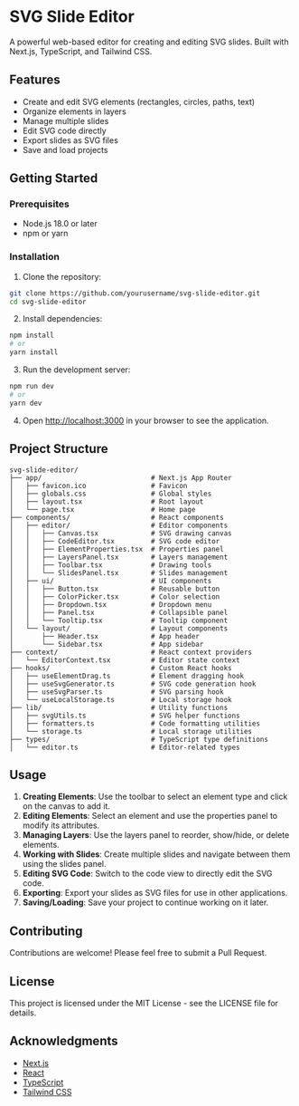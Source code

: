 # SVG Slide Editor

A powerful web-based editor for creating and editing SVG slides. Built with Next.js, TypeScript, and Tailwind CSS.

## Features

- Create and edit SVG elements (rectangles, circles, paths, text)
- Organize elements in layers
- Manage multiple slides
- Edit SVG code directly
- Export slides as SVG files
- Save and load projects

## Getting Started

### Prerequisites

- Node.js 18.0 or later
- npm or yarn

### Installation

1. Clone the repository:

```bash
git clone https://github.com/yourusername/svg-slide-editor.git
cd svg-slide-editor
```

2. Install dependencies:

```bash
npm install
# or
yarn install
```

3. Run the development server:

```bash
npm run dev
# or
yarn dev
```

4. Open [http://localhost:3000](http://localhost:3000) in your browser to see the application.

## Project Structure

```
svg-slide-editor/
├── app/                           # Next.js App Router
│   ├── favicon.ico                # Favicon
│   ├── globals.css                # Global styles
│   ├── layout.tsx                 # Root layout
│   └── page.tsx                   # Home page
├── components/                    # React components
│   ├── editor/                    # Editor components
│   │   ├── Canvas.tsx             # SVG drawing canvas
│   │   ├── CodeEditor.tsx         # SVG code editor
│   │   ├── ElementProperties.tsx  # Properties panel 
│   │   ├── LayersPanel.tsx        # Layers management
│   │   ├── Toolbar.tsx            # Drawing tools
│   │   └── SlidesPanel.tsx        # Slides management
│   ├── ui/                        # UI components
│   │   ├── Button.tsx             # Reusable button 
│   │   ├── ColorPicker.tsx        # Color selection
│   │   ├── Dropdown.tsx           # Dropdown menu
│   │   ├── Panel.tsx              # Collapsible panel
│   │   └── Tooltip.tsx            # Tooltip component
│   └── layout/                    # Layout components
│       ├── Header.tsx             # App header
│       └── Sidebar.tsx            # App sidebar
├── context/                       # React context providers
│   └── EditorContext.tsx          # Editor state context
├── hooks/                         # Custom React hooks
│   ├── useElementDrag.ts          # Element dragging hook
│   ├── useSvgGenerator.ts         # SVG code generation hook
│   ├── useSvgParser.ts            # SVG parsing hook
│   └── useLocalStorage.ts         # Local storage hook
├── lib/                           # Utility functions
│   ├── svgUtils.ts                # SVG helper functions
│   ├── formatters.ts              # Code formatting utilities
│   └── storage.ts                 # Local storage utilities
├── types/                         # TypeScript type definitions
│   └── editor.ts                  # Editor-related types
```

## Usage

1. **Creating Elements**: Use the toolbar to select an element type and click on the canvas to add it.
2. **Editing Elements**: Select an element and use the properties panel to modify its attributes.
3. **Managing Layers**: Use the layers panel to reorder, show/hide, or delete elements.
4. **Working with Slides**: Create multiple slides and navigate between them using the slides panel.
5. **Editing SVG Code**: Switch to the code view to directly edit the SVG code.
6. **Exporting**: Export your slides as SVG files for use in other applications.
7. **Saving/Loading**: Save your project to continue working on it later.

## Contributing

Contributions are welcome! Please feel free to submit a Pull Request.

## License

This project is licensed under the MIT License - see the LICENSE file for details.

## Acknowledgments

- [Next.js](https://nextjs.org/)
- [React](https://reactjs.org/)
- [TypeScript](https://www.typescriptlang.org/)
- [Tailwind CSS](https://tailwindcss.com/)
